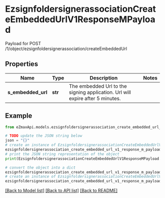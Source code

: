 # EzsignfoldersignerassociationCreateEmbeddedUrlV1ResponseMPayload

Payload for POST /1/object/ezsignfoldersignerassociation/createEmbeddedUrl

## Properties

Name | Type | Description | Notes
------------ | ------------- | ------------- | -------------
**s_embedded_url** | **str** | The embedded Url to the signing application.    Url will expire after 5 minutes.   | 

## Example

```python
from eZmaxApi.models.ezsignfoldersignerassociation_create_embedded_url_v1_response_m_payload import EzsignfoldersignerassociationCreateEmbeddedUrlV1ResponseMPayload

# TODO update the JSON string below
json = "{}"
# create an instance of EzsignfoldersignerassociationCreateEmbeddedUrlV1ResponseMPayload from a JSON string
ezsignfoldersignerassociation_create_embedded_url_v1_response_m_payload_instance = EzsignfoldersignerassociationCreateEmbeddedUrlV1ResponseMPayload.from_json(json)
# print the JSON string representation of the object
print(EzsignfoldersignerassociationCreateEmbeddedUrlV1ResponseMPayload.to_json())

# convert the object into a dict
ezsignfoldersignerassociation_create_embedded_url_v1_response_m_payload_dict = ezsignfoldersignerassociation_create_embedded_url_v1_response_m_payload_instance.to_dict()
# create an instance of EzsignfoldersignerassociationCreateEmbeddedUrlV1ResponseMPayload from a dict
ezsignfoldersignerassociation_create_embedded_url_v1_response_m_payload_from_dict = EzsignfoldersignerassociationCreateEmbeddedUrlV1ResponseMPayload.from_dict(ezsignfoldersignerassociation_create_embedded_url_v1_response_m_payload_dict)
```
[[Back to Model list]](../README.md#documentation-for-models) [[Back to API list]](../README.md#documentation-for-api-endpoints) [[Back to README]](../README.md)


